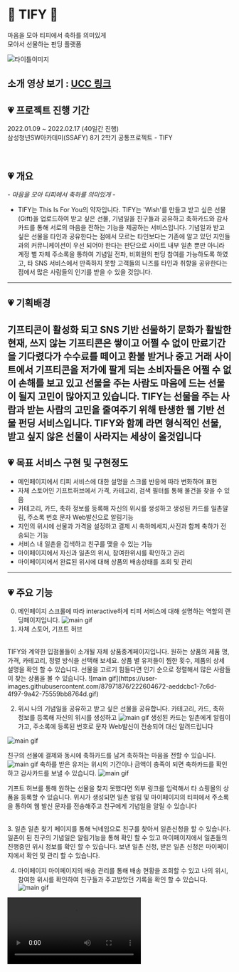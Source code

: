 # 🎁 TIFY 🎁
마음을 모아 티피에서 축하를 의미있게</br>
모아서 선물하는 펀딩 플랫폼</br>

![타이틀이미지](  )

## 소개 영상 보기 : [UCC 링크](  )

## 💗 프로젝트 진행 기간
2022.01.09 ~ 2022.02.17 (40일간 진행)</br>
삼성청년SW아카데미(SSAFY) 8기 2학기 공통프로젝트 - TIFY

</br>

## 💗 개요

*- 마음을 모아 티피에서 축하를 의미있게 -*  
- TIFY는 This Is For You의 약자입니다.
TIFY는 'Wish'를 만들고 받고 싶은 선물(Gift)을 업로드하여 받고 싶은 선물, 기념일을 친구들과 공유하고 축하카드와 감사카드를 통해 서로의 마음을 전하는 기능을 제공하는 서비스입니다. 기념일과 받고 싶은 선물을 타인과 공유한다는 점에서 모르는 타인보다는 기존에 알고 있던 지인들과의 커뮤니케이션이 우선 되어야 한다는 판단으로 사이트 내부 일촌 뿐만 아니라 계정 별 자체 주소록을 통하여 기념일 전파, 비회원의 펀딩 참여를 가능하도록 하였고, 타 SNS 서비스에서 만족하지 못할 고객들의 니즈를 타인과 취향을 공유한다는 점에서 많은 사람들의 인기를 받을 수 있을 것입니다. </br>
---
## 💗 기획배경
기프티콘이 활성화 되고 SNS 기반 선물하기 문화가 활발한 현재, 쓰지 않는 기프티콘은 쌓이고 어쩔 수 없이 만료기간을 기다렸다가 수수료를 떼이고 환불 받거나 중고 거래 사이트에서 기프티콘을 저가에 팔게 되는 소비자들은 어쩔 수 없이 손해를 보고 있고 선물을 주는 사람도 마음에 드는 선물이 될지 고민이 많아지고 있습니다. TIFY는 선물을 주는 사람과 받는 사람의 고민을 줄여주기 위해 탄생한 웹 기반 선물 펀딩 서비스입니다. TIFY와 함께 라면 형식적인 선물, 받고 싶지 않은 선물이 사라지는 세상이 올것입니다 
</br>
---
## 💗 목표 서비스 구현 및 구현정도
- 메인페이지에서 티피 서비스에 대한 설명을 스크롤 반응에 따라 변화하며 표현
- 자체 스토어인 기프트허브에서 가격, 카테고리, 검색 필터를 통해 물건을 찾을 수 있음
- 카테고리, 카드, 축하 정보를 등록해 자신의 위시를 생성하고 생성된 카드를 일촌알림, 주소록 번호 문자 Web발신으로 알림기능
- 지인의 위시에 선물과 가격을 설정하고 결제 시 축하메세지,사진과 함께 축하가 전송되는 기능
- 서비스 내 일촌을 검색하고 친구를 맺을 수 있는 기능
- 마이페이지에서 자신과 일촌의 위시, 참여한위시를 확인하고 관리
- 마이페이지에서 완료된 위시에 대해 상품의 배송상태를 조회 및 관리
---
## 💗 주요 기능
0. 메인페이지
스크롤에 따라 interactive하게 티피 서비스에 대해 설명하는 역할의 랜딩페이지입니다.
![main gif](https://user-images.githubusercontent.com/87971876/222604672-aeddcbc1-7c6d-4f97-9a42-75559bb8764d.gif)
1. 자체 스토어, 기프트 허브
<br/>
TIFY와 계약한 입점몰들이 소개될 자체 상품중계페이지입니다.
원하는 상품의 제품 명, 가격, 카테고리, 정렬 방식을 선택해 보세요.
상품 별 유저들이 찜한 횟수, 제품의 상세 설명을 확인 할 수 있습니다.
선물을 고르기 힘들다면 인기 순으로 정렬해서 많은 사람들이 찾는 상품을 볼 수 있습니다.
![main gif](https://user-images.githubusercontent.com/87971876/222604672-aeddcbc1-7c6d-4f97-9a42-75559bb8764d.gif)
<br />

2. 위시
나의 기념일을 공유하고 받고 싶은 선물을 공유합니다.
카테고리, 카드, 축하 정보를 등록해 자신의 위시를 생성하고 
![main gif](https://user-images.githubusercontent.com/87971876/222604672-aeddcbc1-7c6d-4f97-9a42-75559bb8764d.gif)
생성된 카드는 일촌에게 알림이 가고, 주소록에 등록된 번호로 문자 Web발신이 전송되어 대신 알려드립니다

![main gif](https://user-images.githubusercontent.com/87971876/222604672-aeddcbc1-7c6d-4f97-9a42-75559bb8764d.gif)

친구의 선물에 결제와 동시에 축하카드를 남겨 축하하는 마음을 전할 수 있습니다.
![main gif](https://user-images.githubusercontent.com/87971876/222604672-aeddcbc1-7c6d-4f97-9a42-75559bb8764d.gif)
축하를 받은 유저는 위시의 기간이나 금액이 충족이 되면 축하카드를 확인하고 감사카드를 보낼 수 있습니다.
![main gif](https://user-images.githubusercontent.com/87971876/222604672-aeddcbc1-7c6d-4f97-9a42-75559bb8764d.gif)

기프트 허브를 통해 원하는 선물을 찾지 못했다면 외부 링크를 입력해서 타 쇼핑몰의 상품을 등록할 수 있습니다.
위시가 생성되면 일촌 알림 및 마이페이지의 티피에서 주소록을 통하여 웹 발신 문자를 전송해주고 친구에게 기념일을 알릴 수 있습니다
<br />

<br/>
3. 일촌
일촌 찾기 페이지를 통해 닉네임으로 친구를 찾아서 일촌신청을 할 수 있습니다.
일촌이 된 친구의 기념일은 알림기능을 통해 확인 할 수 있고 마이페이지에서 일촌들의 진행중인 위시 정보를 확인 할 수 있습니다.
보낸 일촌 신청, 받은 일촌 신청은 마이페이지에서 확인 및 관리 할 수 있습니다.
<br/>

4. 마이페이지
마이페이지의 배송 관리를 통해 배송 현황을 조회할 수 있고 나의 위시, 참여한 위시를 확인하여 친구들과 주고받았던 기록을 확인 할 수 있습니다.
![main gif](https://user-images.githubusercontent.com/87971876/222604672-aeddcbc1-7c6d-4f97-9a42-75559bb8764d.gif)

<video src="LINK" controls="controls" style="max-width: 730px;">
</video>
